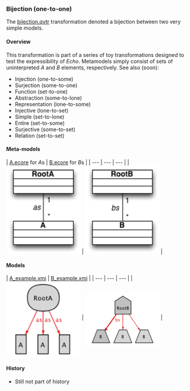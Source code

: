### Bijection (one-to-one)
The [bijection.qvtr](bijection.qvtr) transformation denoted a bijection between two very simple models.

#### Overview
This transformation is part of a series of toy transformations designed to test the expressibility of *Echo*. Metamodels simply consist of sets of uninterpreted *A* and *B* elements, respectively. See also (soon):
* Injection (one-to-some)
* Surjection (some-to-one)
* Function (set-to-one)
* Abstraction (some-to-lone)
* Representation (lone-to-some)
* Injective (lone-to-set)
* Simple (set-to-lone)
* Entire (set-to-some)
* Surjective (some-to-set)
* Relation (set-to-set)

#### Meta-models
| [A.ecore](../../../metamodels/bijection/A.ecore) for *A*s | [B.ecore](../../../metamodels/bijection/B.ecore) for *B*s |
| --- | --- | --- |
| <img src="../../../metamodels/bijection/images/A_metamodel.png" alt="A metamodel" width="200px"> | <img src="../../../metamodels/bijection/images/B_metamodel.png" alt="B metamodel" width="200px"> |

#### Models
| [A_example.xmi](../../../models/bijection/A_example.xmi) | [B_example.xmi](../../../models/bijection/B_example.xmi) |
| --- | --- | --- |
| <img src="../../../models/bijection/images/A_example.png" alt="HSM model" width="200px" align="middle"/> | <img src="../../../models/bijection/images/B_example.png" alt="B model" width="200px" align="middle"/> |

#### History
* Still not part of history